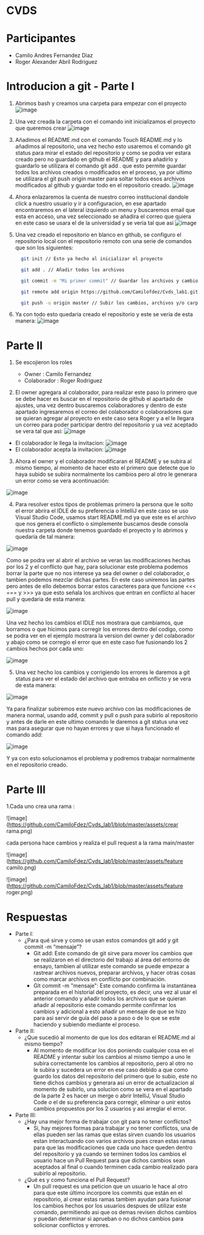 # CVDS
# Participantes
- Camilo Andres Fernandez Diaz
- Roger Alexander Abril Rodriguez
# Introducion a git - Parte I
1. Abrimos bash y creamos una carpeta para empezar con el proyecto
![image](https://github.com/CamiloFdez/Cvds_lab1/blob/master/assets/Crear%20carpeta.png)
2. Una vez creada la carpeta con el comando init inicializamos el proyecto que queremos crear
![image](https://github.com/CamiloFdez/Cvds_lab1/blob/master/assets/init.png)
3. Añadimos el README.md con el comando Touch README.md y lo añadimos al repositorio, una vez hecho esto usaremos el comando git status para mirar el estado del repositorio y como se podra ver estara creado pero no guardado en github el README y para añadirlo y guardarlo se utilizara el comando git add . que esto permite guardar todos los archivos creados o modificados en el proceso, ya por ultimo se utilizara el git push origin master para soltar todos esos archivos modificados al github y guardar todo en el repositorio creado.
![image](https://github.com/CamiloFdez/Cvds_lab1/blob/master/assets/Readme.png)
4. Ahora enlazaremos la cuenta de nuestro correo institucional dandole click a nuestro usuario y ir a configuracion, en ese apartado encontraremos en el lateral izquierdo un menu y buscaremos email que esta en acceso, una vez seleccionado se añadira el correo que quiera en este caso se usara el de la universidad y se veria tal que asi
![image](https://github.com/CamiloFdez/Cvds_lab1/blob/master/assets/Correo%20enlazado.PNG)
5. Una vez creado el repositorio en blanco en github, se configuro el repositorio local con el repositorio remoto con una serie de comandos que son los siguientes:
    ```bash
      git init // Esto ya hecho al inicializar el proyecto
    ```

    ```bash
      git add . // Añadir todos los archivos
    ```

    ```bash
      git commit -m "Mi primer commit" // Guardar los archivos y cambios con un mensaje
    ```

    ```bash
      git remote add origin https://github.com/Camilofdez/Cvds_lab1.git // Conectar el repositorio remoto con el local
    ```

    ```bash
      git push -u origin master // Subir los cambios, archivos y/o carpetas al repositorio de github creado
    ```  

6. Ya con todo esto quedaria creado el repositorio y este se veria de esta manera:
![image](https://github.com/CamiloFdez/Cvds_lab1/blob/master/assets/Githubfinal.PNG)

# Parte II

1. Se escojieron los roles 
    - Owner : Camilo Fernandez
    - Colaborador : Roger Rodriguez

2. El owner agregara al colaborador, para realizar este paso lo primero que se debe hacer es buscar en el repositorio de github el apartado de ajustes, una vez dentro buscaremos colaboradores y dentro de este apartado ingresaremos el correo del colaborador o colaboradores que se quieran agregar al proyecto en este caso sera Roger y a el le llegara un correo para poder participar dentro del repositorio y ua vez aceptado se vera tal que asi:
![image](https://github.com/CamiloFdez/Cvds_lab1/blob/master/assets/Colaboradores.PNG)
- El colaborador le llega la invitacion:
![image](https://github.com/CamiloFdez/Cvds_lab1/blob/master/assets/Invitacion.png)
- El colaborador acepta la invitacion:
![image](https://github.com/CamiloFdez/Cvds_lab1/blob/master/assets/SuccessInvitation.png)

3. Ahora el owner y el colaborador modificaran el README y se subira al mismo tiempo, al momento de hacer esto el primero que detecte que lo haya subido se subira normalmente los cambios pero al otro le generara un error como se vera acontinuación:

![image](https://github.com/CamiloFdez/Cvds_lab1/blob/master/assets/Error.png)  

4. Para resolver estos tipos de problemas primero la persona que le solto el error abrira el IDLE de su preferencia o IntelliJ en este caso se uso Visual Studio Code, usamos start README.md ya que este es el archivo que nos genera el conflicto o simplemente buscamos desde consola nuestra carpeta donde tenemos guardado el proyecto y lo abrimos y quedaria de tal manera:

![image](https://github.com/CamiloFdez/Cvds_lab1/blob/master/assets/ErrorVisual.png) 

Como se podra ver al abrir el archivo se veran las modificaciones hechas por los 2 y el conflicto que hay, para solucionar este problema podemos borrar la parte que no nos interese ya sea del owner o del colaborador, o tambien podemos mezclar dichas partes. En este caso uniremos las partes pero antes de ello debemos borrar estos caracteres para que funcione <<< === y >>> ya que esto señala los archivos que entran en conflicto al hacer pull y quedaria de esta manera:

![image](https://github.com/CamiloFdez/Cvds_lab1/blob/master/assets/CorreccionErrores.png)

Una vez hecho los cambios el IDLE nos mostrara que cambiamos, que borramos o que hicimos para corregir los errores dentro del codigo, como se podra ver en el ejemplo mostrara la version del owner y del colaborador y abajo como se corregio el error que en este caso fue fusionando los 2 cambios hechos por cada uno:

![image](https://github.com/CamiloFdez/Cvds_lab1/blob/master/assets/MuestraCambios.png)

5. Una vez hecho los cambios y corrigiendo los errores le daremos a git status para ver el estado del archivo que entraba en onflicto y se vera de esta manera:

![image](https://github.com/CamiloFdez/Cvds_lab1/blob/master/assets/Archivomodif.png)

Ya para finalizar subiremos este nuevo archivo con las modificaciones de manera normal, usando add, commit y pull o push para subirlo al repositorio y antes de darle en este ultimo comando le daremos a git status una vez mas para asegurar que no hayan errores y que si haya funcionado el comando add:

![image](https://github.com/CamiloFdez/Cvds_lab1/blob/master/assets/ArchivoListo.png)

Y ya con esto solucionamos el problema y podremos trabajar normalmente en el repositorio creado.

# Parte III
1.Cada uno crea una rama :

![image](https://github.com/CamiloFdez/Cvds_lab1/blob/master/assets/crear rama.png)

cada persona hace cambios y realiza el pull request a la rama main/master

![image](https://github.com/CamiloFdez/Cvds_lab1/blob/master/assets/feature camilo.png)

![image](https://github.com/CamiloFdez/Cvds_lab1/blob/master/assets/feature roger.png)

# Respuestas
- Parte I: 
    * ¿Para qué sirve y como se usan estos comandos git add y git commit -m “mensaje”?
        - Git add: Este comando de git sirve para mover los cambios que se realizaron en el directorio del trabajo al área del entorno de ensayo, tambien al utilizar este comando se puede empezar a rastrear archivos nuevos, preparar archivos, y hacer otras cosas como marcar archivos en conflicto por combinación.
        - Git commit -m "mensaje": Este comando confirma la instantánea preparada en el historial del proyecto, es decir, una vez al usar el anterior comando y añadir todos los archivos que se quieran añadir al repositorio este comando permite confirmar los cambios y adicional a esto añadir un mensaje de que se hizo para asi servir de guía del paso a paso o de lo que se este haciendo y subiendo mediante el proceso.   
- Parte II:
    * ¿Que sucedió al momento de que los dos editaran el README.md al mismo tiempo?
        - Al momento de modificar los dos poniendo cualquier cosa en el README y intentar subir los cambios al mismo tiempo a uno le subira correctamente los cambios al repositorio, pero al otro no le subira y sucedera un error en ese caso debido a que como guardo los datos del repositorio del primero que lo subio, este no tiene dichos cambios y generara asi un error de actualizacion al momento de subirlo, una solucion como se vera en el apartado de la parte 2 es hacer un merge o abrir IntelliJ, Visual Studio Code o el de su preferencia para corregir, eliminar o unir estos cambios propuestos por los 2 usuarios y asi arreglar el error.
- Parte III:
    * ¿Hay una mejor forma de trabajar con git para no tener conflictos? 
        - Si, hay mejores formas para trabajar y no tener conflictos, una de ellas pueden ser las ramas que estas sirven cuando los usuarios estan interactuando con varios archivos pues crean estas ramas para que las modificaciones que cada uno hace queden dentro del repositorio y ya cuando se terminen todos los cambios el usuario hace un Pull Request para que dichos cambios sean aceptados al final o cuando terminen cada cambio realizado para subirlo al repositorio.
    * ¿Qué es y como funciona el Pull Request?
        - Un pull request es una peticion que un usuario le hace al otro para que este último incorpore los commits que están en el repositorio, al crear estas ramas tambien ayudan para fusionar los cambios hechos por los usuarios despues de utilizar este comando, permitiendo asi que os demas revisen dichos cambios y puedan determinar si aprueban o no dichos cambios para solicionar conflictos y errores.

 


